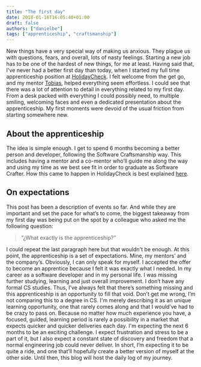 ```yaml
---
title: "The first day"
date: 2018-01-16T16:05:40+01:00
draft: false
authors: ["danielbe"]
tags: ["apprenticeship", "craftsmanship"]
---
```


New things have a very special way of making us anxious. They plague us with questions, fears, and overall, lots of nasty feelings. Starting a new job has to be one of the hardest of new things, for me at least.
Having said that, I've never had a better first day than today, when I started my full time apprenticeship position at [HolidayCheck](https://www.holidaycheck.de/). I felt welcome from the get go, and my mentor [Tobias](https://twitter.com/tpflug), helped everything seem effortless. I could see that there was a lot of attention to detail in everything related to my first day. From a desk packed with everything I could possibly need, to multiple smiling, welcoming faces and even a dedicated presentation about the apprenticeship. My first moments were devoid of the usual friction from starting somewhere new.

## About the apprenticeship

The idea is simple enough. I get to spend 6 months becoming a better person and developer, following the Software Craftsmanship way. This includes having a mentor and a co-mentor who’ll guide me along the way and using my time as we best see fit in order to graduate as Software Crafter. How this came to happen in HolidayCheck is best explained [here](http://techblog.holidaycheck.com/post/2017/10/05/apprenticeship-at-8thlight).

## On expectations

This post has been a description of events so far. And while they are important and set the pace for what’s to come, the biggest takeaway from my first day was being put on the spot by a colleague who asked me the following question:

> “¿What exactly is the apprenticeship?”

I could repeat the last paragraph here but that wouldn't be enough. At this point, the apprenticeship is a set of expectations. Mine, my mentors’ and the company’s. Obviously, I can only speak for myself.
I accepted the offer to become an apprentice because I felt it was exactly what I needed. In my career as a software developer and in my personal life. I was missing further studying, learning and just overall improvement. I don’t have any formal CS studies. Thus, I’ve always felt that there’s something missing and this apprenticeship is an opportunity to fill that void. Don’t get me wrong, I’m not comparing this to a degree in CS. I'm merely describing it as an unique learning opportunity, one that rarely comes along and that I would’ve had to be crazy to pass on. Because no matter how much experience you have, a focused, guided, learning period is rarely a possibility in a market that expects quicker and quicker deliveries each day.
I'm expecting the next 6 months to be an exciting challenge. I expect frustration and stress to be a part of it, but I also expect a constant state of discovery and freedom that a normal engineering job could never deliver. In short, I’m expecting it to be quite a ride, and one that’ll hopefully create a better version of myself at the other side. Until then, this blog will host the daily log of my journey.
